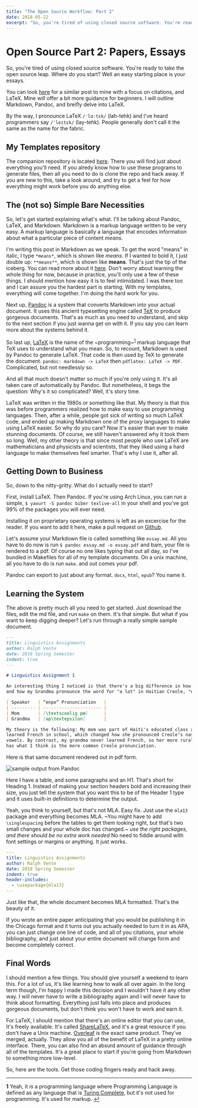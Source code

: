 ```yaml
---
title: "The Open Source Workflow: Part 2"
date: 2018-05-22
excerpt: "So, you're tired of using closed source software. You're ready to take the open source leap. Where do you start?"
---
```


# Open Source Part 2: Papers, Essays

So, you're tired of using closed source software. You're ready to take the open
source leap. Where do you start? Well an easy starting place is your essays.

You can look
[here](https://gist.github.com/maxogden/97190db73ac19fc6c1d9beee1a6e4fc8) for a
similar post to mine with a focus on citations, and LaTeX. Mine will offer a bit
more guidance for beginners. I will outline Markdown, Pandoc, and breifly delve
into LaTeX.

By the way, I pronounce LaTeX `/ˈlɑːtɛk/` (lah-tehk) and I've heard programmers say
`/ˈleɪtɛk/` (lay-tehk). People generally don't call it the same as the name for the fabric.

## My Templates repository

The companion repository is located [here](https://gitlab.com/rvente/Templates).
There you will find just about everything you'll need. If you alredy know how to
use these programs to generate files, then all you need to do is clone the
repo and hack away. If you are new to this, take a look around, and try to get
a feel for how everything might work before you do anything else.

## The (not so) Simple Bare Necessities

So, let's get started explaining what's what. I'll be talking about Pandoc,
LaTeX, and Markdown. Markdown is a markup language written to be very easy. A
markup language is basically a language that encodes information about what a
particular piece of content *means.*

I'm writing this post in Markdown as we speak. To get the word "means" in
italic, I type `*means*`, which is shown like *means*. If I wanted to bold it, I
just double up: `**means**`, which is shown like **means**. That's just the tip
of the iceberg. You can read more about it
[here](https://github.com/adam-p/markdown-here/wiki/Markdown-Cheatsheet#emphasis).
Don't worry about learning the whole thing for now, because in practice, you'll
only use a few of these things. I should mention how easy it is to feel
intimidated. I was there too and I can assure you the hardest part is starting.
With my templates, everything will come together. I'm doing the hard work for
you.

Next up, [Pandoc](https://pandoc.org/) is a system that converts Markdown into
your actual document. It uses this ancient typesetting engine called
[TeX](https://en.wikipedia.org/wiki/TeX) to produce gorgeous documents. That's
as much as you need to understand, and skip to the next section if you just
wanna get on with it. If you say you can learn more about the systems behind it.

So last up, [LaTeX](https://www.latex-project.org/get/) is the name of the
 ~programming~<sup id="a1">[1](#f1)</sup> markup language that TeX uses to understand what you mean. So, to recount,
Markdown is used by Pandoc to generate LaTeX. That code is then used by TeX to
generate the document. `pandoc: markdown -> LaTeX` then `pdflatex: LaTeX -> PDF`.
Complicated, but not needlessly so.

And all that much doesn't matter so much if you're only using it.
It's all taken care of automatically by Pandoc. But nonetheless, it begs the question:
Why's it so complicated? Well, it's story time.

LaTeX was written in the 1980s or something like that. My theory is that this
was before programmers realized how to make easy to use programming languages.
Then, after a while, people got sick of writing so much LaTeX code, and ended up
making Markdown one of the proxy languages to make using LaTeX easier. So why do
you care? Now it's easier than ever to make stunning documents. Of course, we
still haven't answered why it took them so long. Well, my other theory is that
since most people who use LaTeX are mathematicians and physicists and
scientists, that they liked using a hard language to make themselves feel
smarter. That's why I use it, after all.

## Getting Down to Business

So, down to the nitty-gritty. What do I actually need to start?

First, install LaTeX. Then Pandoc. If you're using Arch Linux, you can run a
simple, `$ yaourt -S pandoc biber texlive-all` in your shell and you've got 99%
of the packages you will ever need.

Installing it on proprietary operating systems is left as an excercise for the reader.
If you want to add it here, make a pull request on [Github](http://github.com/rvente/ink).

Let's assume your Markdown file is called something like `essay.md`. All you
have to do now is run `$ pandoc essay.md -o essay.pdf` and bam, your file is
rendered to a pdf. Of course no one likes typing that out all day, so I've
bundled in Makefiles for all of my template documents. On a unix machine, all
you have to do is run `make`. and out comes your pdf.

Pandoc can export to just about any format. `docx`, `html`, `epub`? You name it.

## Learning the System

The above is pretty much all you need to get started. Just download the files,
edit the md file, and run `make` on them. It's that simple. But what if you want
to keep digging deeper? Let's run through a really simple sample document.

```markdown
---
title: Linguistics Assignments
author: Ralph Vente
date: 2018 Spring Semester
indent: true
---

# Linguistics Assignment 1

An interesting thing I noticed is that there's a big difference in how my Mom
and how my Grandma pronounce the word for "a lot" in Haitian Creole, "enpe."

| Speaker   | “enpe” Pronunciation   |
| --------- | ---------------------- |
| Mom       | [\textscoelig pœ]      |
| Grandma   | [əp\textepsilon]       |

My theory is the following: My mom was part of Haiti's educated class and
learned French in school, which changed how she pronounced Creole’s nasal
vowels. By contrast, my grandma never learned French, so her more rural dialect
has what I think is the more common Creole pronunciation.

```

Here is that same document rendered out in pdf form.

![sample output from Pandoc](https://raw.githubusercontent.com/rvente/ink/master/assets/images/2018-05-21-open-source-2-media/linguistics-assignments.png)

Here I have a table, and some paragraphs and an H1. That's short for Heading 1.
Instead of making your section headers bold and increasing their size, you just
tell the system that you want this to be of the Header 1 type and it uses
built-in definitions to determine the output.

Yeah, you think to yourself, but that's not MLA. Easy fix. Just use the `mla13`
package and everything becomes MLA. ~You might have to add `\singlespacing` before
the tables to get them looking right, but that's two small changes and your
whole doc has changed.~ *use the right packages, and there should be no extra work needed* 
No need to fiddle around with font settings or margins or anything. It just works.

```yaml
---
title: Linguistics Assignments
author: Ralph Vente
date: 2018 Spring Semester
indent: true
header-includes:
  - \usepackage{mla13}
---
```

Just like that, the whole document becomes MLA formatted. That's the beauty of it.

If you wrote an entire paper anticipating that you would be publishing it in the
Chicago format and it turns out you actually needed to turn it in as APA, you
can just change one line of code, and all of you citations, your whole
bibliography, and just about your entire document will change form and become
completely correct.

## Final Words

I should mention a few things. You should give yourself a weekend to learn this.
For a lot of us, it's like learning how to walk all over again. In the long term
though, I'm happy I made this decision and I wouldn't have it any other way. I
will never have to write a bibliography again and I will never have to think
about formatting. Everything just falls into place and produces gorgeous
documents, but don't think you won't have to work and earn it.

For LaTeX, I should mention that there's an online editor that you can use, It's
freely available. It's called [ShareLaTeX](https://www.sharelatex.com/), and
it's a great resource if you don't have a Unix machine.
[Overleaf](https://www.overleaf.com/#) is the exact same product. They've
merged, actually. They allow you all of the benefit of LaTeX in a pretty online
interface. There, you can also find an absurd amount of guidance through all of
the templates. It's a great place to start if you're going from Markdown to
something more low-level.

So, here are the tools. Get those coding fingers ready and hack away.

-----

<b id="f1">1</b> Yeah, it *is* a programming language where Programming Language is defined as any language that is [Turing Complete,](https://www.overleaf.com/learn/latex/Articles/LaTeX_is_More_Powerful_than_you_Think_-_Computing_the_Fibonacci_Numbers_and_Turing_Completeness) but it's not used for programming. It's used for markup. [↩](#a1)

